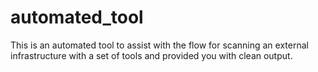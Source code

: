 # automated_tool
This is an automated tool to assist with the flow for scanning an external infrastructure with a set of tools and provided you with clean output.
